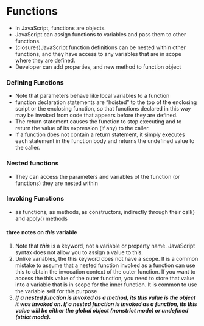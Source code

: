 # Functions
- In JavaScript, functions are objects.
- JavaScript can assign functions to variables and pass them to other functions.
- (closures)JavaScript function definitions can be nested within other functions, and they have access to any variables that are in scope where they are defined.
- Developer can add properties, and new method to function object

### Defining Functions
- Note that parameters behave like local variables to a function
- function declaration statements are “hoisted” to the top of the enclosing script or the enclosing function, so that functions declared in this way may be invoked from code that appears before they are defined.
- The return statement causes the function to stop executing and to return the value of its expression (if any) to the caller.
- If a function does not contain a return statement, it simply executes each statement in the function body and returns the undefined value to the caller.

### Nested functions
- They can access the parameters and variables of the function (or functions) they are nested within

### Invoking Functions
- as functions,  as methods, as constructors, indirectly through their call() and apply() methods
#### three notes on ***this*** variable
1. Note that ***this*** is a keyword, not a variable or property name. JavaScript syntax does not allow you to assign a value to this.
2. Unlike variables, the this keyword does not have a scope. It is a common mistake to assume that a nested function invoked as a function can use this to obtain the invocation context of the
outer function. If you want to access the this value of the outer function, you need to store that value into a variable that is in scope for the inner function. It is common to use the variable self for this purpose
3. ***If a nested function is invoked as a method, its this value is the object it was invoked on. If a nested function is invoked as a function, its this value will be either the global object (nonstrict mode) or undefined (strict mode).***

